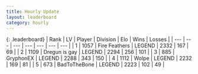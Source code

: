 ```yaml
---
title: Hourly Update
layout: leaderboard
category: hourly
---
```


{: .leaderboard}
| Rank | LV | Player | Division | Elo | Wins | Losses |
| --- | --- | --- | --- | --- | --- | --- |
| <span data-change="0">1</span> | 1057 | <span title="ID: 357425">Fire Feathers</span> | LEGEND | <span data-change="0">2332</span> | <span data-change="0">167</span> | <span data-change="0">69</span> |
| <span data-change="0">2</span> | 1109 | <span title="ID: 203132">Dregun is gay</span> | LEGEND | <span data-change="0">2294</span> | <span data-change="0">256</span> | <span data-change="0">101</span> |
| <span data-change="0">3</span> | 885 | <span title="ID: 315148">GryphonEX</span> | LEGEND | <span data-change="0">2288</span> | <span data-change="0">343</span> | <span data-change="0">150</span> |
| <span data-change="0">4</span> | 1112 | <span title="ID: 204953">Wolpe</span> | LEGEND | <span data-change="0">2232</span> | <span data-change="0">169</span> | <span data-change="0">81</span> |
| <span data-change="0">5</span> | 673 | <span title="ID: 391169">BadToTheBone</span> | LEGEND | <span data-change="10">2223</span> | <span data-change="2">102</span> | <span data-change="0">49</span> |